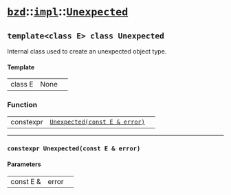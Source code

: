 # [`bzd`](../../../index.md)::[`impl`](../../index.md)::[`Unexpected`](../index.md)

## `template<class E> class Unexpected`
Internal class used to create an unexpected object type.
#### Template
||||
|---:|:---|:---|
|class E|None||
### Function
||||
|---:|:---|:---|
|constexpr|[`Unexpected(const E & error)`](./index.md)||
------
### `constexpr Unexpected(const E & error)`

#### Parameters
||||
|---:|:---|:---|
|const E &|error||
